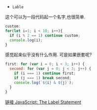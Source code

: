 - `Lable`

这个可以为一段代码起一个名字,也很简单.

```javascript
custom:
for(let i=1; i < 10; i++){
  if (i % 2 == 1) continue custom;
  console.log(i);
}
```

感觉起来似乎没有什么作用. 可是如果嵌套呢?

```javascript
first: for (var i = 0; i < 3; i++) {
  second: for (var j = 0; j < 3; j++) {
    if (i === 1) continue first;
    if (j === 1) break second;
    console.log(`${i} & ${j}`);
  }
}
```

[链接 JavaScript: The Label Statement](https://codeburst.io/javascript-the-label-statement-a391cef4c556)
